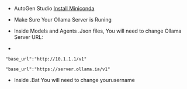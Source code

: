 - AutoGen Studio
 [ Install Miniconda](https://docs.anaconda.com/free/miniconda/)

- Make Sure Your Ollama Server is Runing
- Inside Models and Agents .Json files, You will need to change Ollama Server URL:
- 
```
"base_url":"http://10.1.1.1/v1"
```

```
"base_url":"https://server.ollama.ia/v1"
```

- Inside .Bat You will need to change yourusername
